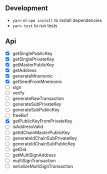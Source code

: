 ## Development

* `yarn` or `npm install` to install dependencies
* `yarn test` to run tests

## Api

* [x] getSinglePublicKey
* [x] getSinglePrivateKey
* [x] getMasterPublicKey
* [x] getAddress
* [x] generateMnemonic
* [x] getSeedFromMnemonic
* [ ] sign
* [ ] verify
* [ ] generateRawTransaction
* [ ] generateSubPrivateKey
* [ ] generateSubPublicKey
* [ ] freeBuf
* [x] getPublicKeyFromPrivateKey
* [ ] isAddressValid
* [ ] getIdChainMasterPublicKey
* [ ] generateIdChainSubPrivateKey
* [ ] generateIdChainSubPublicKey
* [ ] getDid
* [ ] getMultiSignAddress
* [ ] multiSignTransaction
* [ ] serializeMultiSignTransaction
